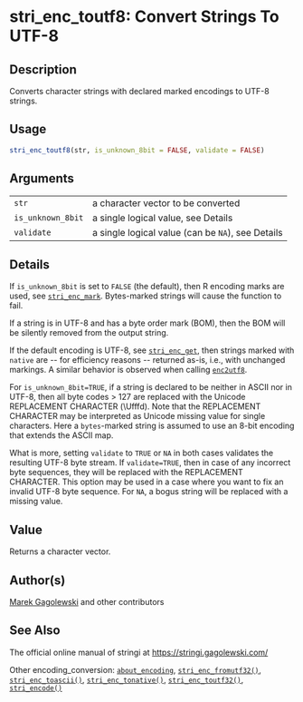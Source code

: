 # stri_enc_toutf8: Convert Strings To UTF-8

## Description

Converts character strings with declared marked encodings to UTF-8 strings.

## Usage

``` r
stri_enc_toutf8(str, is_unknown_8bit = FALSE, validate = FALSE)
```

## Arguments

|                   |                                                   |
|-------------------|---------------------------------------------------|
| `str`             | a character vector to be converted                |
| `is_unknown_8bit` | a single logical value, see Details               |
| `validate`        | a single logical value (can be `NA`), see Details |

## Details

If `is_unknown_8bit` is set to `FALSE` (the default), then R encoding marks are used, see [`stri_enc_mark`](stri_enc_mark.md). Bytes-marked strings will cause the function to fail.

If a string is in UTF-8 and has a byte order mark (BOM), then the BOM will be silently removed from the output string.

If the default encoding is UTF-8, see [`stri_enc_get`](stri_enc_set.md), then strings marked with `native` are -- for efficiency reasons -- returned as-is, i.e., with unchanged markings. A similar behavior is observed when calling [`enc2utf8`](https://stat.ethz.ch/R-manual/R-devel/library/base/html/Encoding.html).

For `is_unknown_8bit=TRUE`, if a string is declared to be neither in ASCII nor in UTF-8, then all byte codes \> 127 are replaced with the Unicode REPLACEMENT CHARACTER (\\Ufffd). Note that the REPLACEMENT CHARACTER may be interpreted as Unicode missing value for single characters. Here a `bytes`-marked string is assumed to use an 8-bit encoding that extends the ASCII map.

What is more, setting `validate` to `TRUE` or `NA` in both cases validates the resulting UTF-8 byte stream. If `validate=TRUE`, then in case of any incorrect byte sequences, they will be replaced with the REPLACEMENT CHARACTER. This option may be used in a case where you want to fix an invalid UTF-8 byte sequence. For `NA`, a bogus string will be replaced with a missing value.

## Value

Returns a character vector.

## Author(s)

[Marek Gagolewski](https://www.gagolewski.com/) and other contributors

## See Also

The official online manual of <span class="pkg">stringi</span> at <https://stringi.gagolewski.com/>

Other encoding_conversion: [`about_encoding`](about_encoding.md), [`stri_enc_fromutf32()`](stri_enc_fromutf32.md), [`stri_enc_toascii()`](stri_enc_toascii.md), [`stri_enc_tonative()`](stri_enc_tonative.md), [`stri_enc_toutf32()`](stri_enc_toutf32.md), [`stri_encode()`](stri_encode.md)
